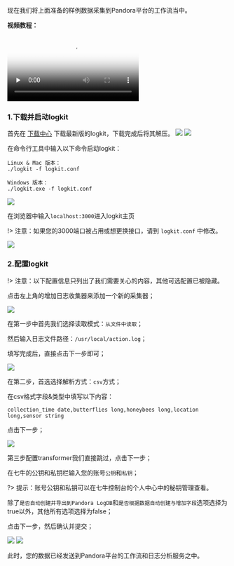 现在我们将上面准备的样例数据采集到Pandora平台的工作流当中。

**视频教程：**

<video id="video" controls="" preload="none" poster="http://onzeipdi1.bkt.clouddn.com/mp4-bg.png">
      <source id="mp4" src="http://docs.qiniucdn.com/collection_data.mov" type="video/mp4"></video>

</br>

### 1.下载并启动logkit

首先在 [下载中心](download_logkit.md) 下载最新版的logkit，下载完成后将其解压。
![](http://docs.qiniucdn.com/data_collection_logkit_1.png)
![](http://docs.qiniucdn.com/data_collection_logkit_2.png)

在命令行工具中输入以下命令启动logkit：
```
Linux & Mac 版本：
./logkit -f logkit.conf

Windows 版本：
./logkit.exe -f logkit.conf
```

![](http://docs.qiniucdn.com/data_collection_logkit_3.png)

在浏览器中输入`localhost:3000`进入logkit主页

!> 注意：如果您的3000端口被占用或想更换接口，请到 `logkit.conf` 中修改。

![](http://docs.qiniucdn.com/data_collection_logkit_4.png)

### 2.配置logkit

!> 注意：以下配置信息只列出了我们需要关心的内容，其他可选配置已被隐藏。

点击左上角的增加日志收集器来添加一个新的采集器；

![](http://docs.qiniucdn.com/data_collection_logkit_5.png)

在第一步中首先我们选择读取模式：`从文件中读取`；

然后输入日志文件路径：`/usr/local/action.log`；

填写完成后，直接点击下一步即可；

![](http://docs.qiniucdn.com/data_logkit1.png)

在第二步，首选选择解析方式：`csv`方式；

在csv格式字段&类型中填写以下内容：

```
collection_time date,butterflies long,honeybees long,location long,sensor string
```

点击下一步；

![](http://docs.qiniucdn.com/data_logkit_2.png)

第三步配置transformer我们直接跳过，点击下一步；

在七牛的公钥和私钥栏输入您的账号`公钥`和`私钥`；

?> 提示：账号公钥和私钥可以在七牛控制台的个人中心中的秘钥管理查看。

除了`是否自动创建并导出到Pandora LogDB`和`是否根据数据自动创建与增加字段`选项选择为true以外，其他所有选项选择为false；

点击下一步，然后确认并提交；

![](http://docs.qiniucdn.com/data_logkit_3.png)
![](http://docs.qiniucdn.com/data_logkit_4.png)

此时，您的数据已经发送到Pandora平台的工作流和日志分析服务之中。